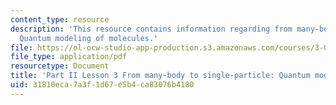 ```yaml
---
content_type: resource
description: 'This resource contains information regarding from many-body to single-particle:
  Quantum modeling of molecules.'
file: https://ol-ocw-studio-app-production.s3.amazonaws.com/courses/3-021j-introduction-to-modeling-and-simulation-spring-2012/31810eca7a3f1d67e5b4ca83076b4180_MIT3_021JS12_L3.pdf
file_type: application/pdf
resourcetype: Document
title: 'Part II Lesson 3 From many-body to single-particle: Quantum modeling of molecules'
uid: 31810eca-7a3f-1d67-e5b4-ca83076b4180
---
```

